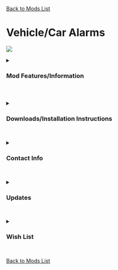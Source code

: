 [Back to Mods List](../../main/README.md)

# Vehicle/Car Alarms
![](https://staticdelivery.nexusmods.com/mods/1059/images/headers/3582_1701576394.jpg)

<details>
  <summary>
    <h3>Mod Features/Information</h3>
  </summary>

*(Disclaimer: Some GIFs/Images may take a bit to load)*   

A21 - Version 2.00

This mod adds alarms to vehicles and zombie spawns.

- Chance of the Alarm going off 35%, and Chance when the Alarm goes off it Spawns Zombies 20%

Changes

Alarm Chances
Config>buffs.xml the Value Number/Number is in Percentage
<requirement name="RandomRoll" seed_type="Random" min_max="0,100" operation="LTE" value="35"/>

Alarm Duration
Config>gameevents.xml the Value Number/Number is in Seconds
<action_sequence name="alarm_sound">
<property name="loop_duration" value="8" />

Spawn Chances
Config>gameevents.xml the Value Number/Number is in Seconds
<requirement class="RandomRoll">
<property name="value" value="20" />

Spawn Numbers
Config>gameevents.xml the Value Number
<action class="SpawnEntity">
<property name="value" value="20" />
<property name="spawn_count" value="4" />

  
</details>

#

<details>
  <summary>
    <h3>Downloads/Installation Instructions</h3>
  </summary>

+ To install the mod, click , [A20 Download](https://github.com/DarkAoRaidenX/7-days-to-die-mods/raw/main/downloads/CarAlarm-A20.zip) or [A21 Download](https://github.com/DarkAoRaidenX/7-days-to-die-mods/raw/main/downloads/VehicleAlarms-A21.2.0.0.zip) open the file you downloaded with an extraction tool such as [7 Zip](https://www.7-zip.org/). 
  + The folder you extracted should be called `CarAlarm` or `VehicleAlarms-A21.2.0.0`. 
  + Now move that folder to your `Mods` folder in your 7 Days to Die directory, if you do not have one, make one.        
+ Your directory should now look something like this: Mod folder should be only 1 Folder deep.   
```\7 Days To Die\Mods\ModFolderName```
+ A Wrong PathWay: 
```\7 Days To Die\Mods\ExtraFolder\ModFolderName\```    

*Note: Due to the The Fun Pimps changing how mods are loaded, these installation instructions will change soon*

___IMPORTANT: Mods for 7 Days to Die will never come in .exe form, Do not trust random applications.___     

</details>
   

##

<details>
  <summary>
    <h3>Contact Info</h3>
  </summary>
  
  + If you run into any conflicts or need help, you may contact DarkAoRaidenX via discord: [discord](https://discord.gg/UccyzVm5Xq) or DarkAoRaidenX.

</details>


##


<details>
  <summary>
    <h3>Updates</h3>
  </summary>
  
2.00
- Added where there's a chance when the Alarm goes off it will Spawn 4 Zombies. It should scale up with the Gamestage
So it will spawn Normal,Feral,Radiated *Hopefully* around the right time.

- BE WARNED they can spawn during the timer loot. So could have multiple spawns if you cancel the looting and loot again.
-- Trying to find out a way to only go off after the Timer goes away.

</details>


##


<details>
  <summary>
    <h3>Wish List</h3>
  </summary>
  
This list is what I want to be able to do.
+ 
</details>

##

[Back to Mods List](../../main/README.md)